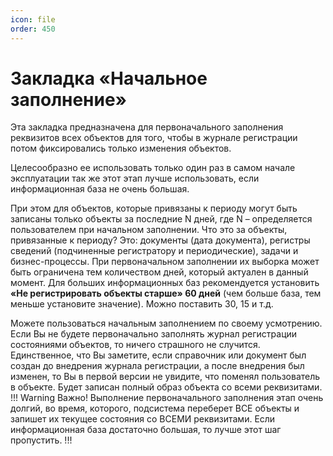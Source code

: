 ```yaml
---
icon: file
order: 450
---
```


# Закладка «Начальное заполнение»

Эта закладка предназначена для первоначального заполнения реквизитов всех объектов для того, чтобы в журнале регистрации потом фиксировались только изменения объектов.

Целесообразно ее использовать только один раз в самом начале эксплуатации так же этот этап лучше использовать, если информационная база не очень большая.

При этом для объектов, которые привязаны к периоду могут быть записаны только объекты за последние N дней, где N – определяется пользователем при начальном заполнении. Что это за объекты, привязанные к периоду? Это: документы (дата документа), регистры сведений (подчиненные регистратору и периодические), задачи и бизнес-процессы. При первоначальном заполнении их выборка может быть ограничена тем количеством дней, который актуален в данный момент. Для больших информационных баз рекомендуется установить **«Не регистрировать объекты старше» 60 дней** (чем больше база, тем меньше установите значение). Можно поставить 30, 15 и т.д.

Можете пользоваться начальным заполнением по своему усмотрению. Если Вы не будете первоначально заполнять журнал регистрации состояниями объектов, то ничего страшного не случится. Единственное, что Вы заметите, если справочник или документ был создан до внедрения журнала регистрации, а после внедрения был изменен, то Вы в первой версии не увидите, что поменял пользователь в объекте. Будет записан полный образ объекта со всеми реквизитами.
!!! Warning Важно! 
Выполнение первоначального заполнения этап очень долгий, во время, которого, подсистема переберет ВСЕ объекты и запишет их текущее состояния со ВСЕМИ реквизитами. Если информационная база достаточно большая, то лучше этот шаг пропустить.
!!!